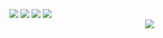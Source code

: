 <!-- Redes Sociais -->

<div style="display: inline-block;" align="center"> 
  <a href="https://www.youtube.com/channel/UCyV7EMf93B6HYRPHNhzhhHA" target="_blank"><img src="https://img.shields.io/badge/YouTube-FF0000?style=for-the-badge&logo=youtube&logoColor=white" target="_blank"></a>
  <a href="https://instagram.com/caiotmz" target="_blank"><img src="https://img.shields.io/badge/-Instagram-%23E4405F?style=for-the-badge&logo=instagram&logoColor=white" target="_blank"></a>
  <a href = "mailto:caiotmzferreira@gmail.com"><img src="https://img.shields.io/badge/-Gmail-%23333?style=for-the-badge&logo=gmail&logoColor=white" target="_blank"></a>
  <a href="https://www.linkedin.com/in/caiotmz" target="_blank"><img src="https://img.shields.io/badge/-LinkedIn-%230077B5?style=for-the-badge&logo=linkedin&logoColor=white" target="_blank"></a> 
</div>

<br>

<!-- Estatísticas do GitHub -->

<div align="center">
  <a href="https://github.com/caiomaz" align="center">
    <img src="https://github-readme-stats.vercel.app/api?username=caiomaz&show_icons=true&theme=transparent&include_all_commits=true&count_private=true">
  </a>
</div>

